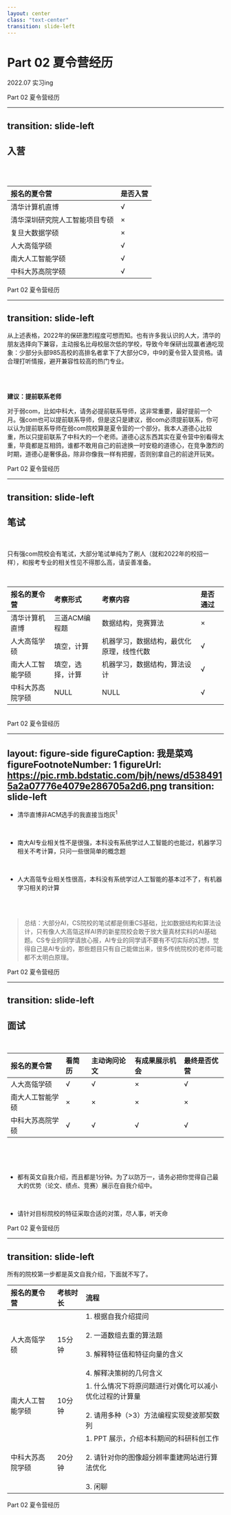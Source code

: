 ```yaml
---
layout: center
class: "text-center"
transition: slide-left
---
```


# Part 02 夏令营经历

<span class="font-extralight">2022.07 实习ing</span>


<Footnotes separator>
  <Footnote>Part 02 夏令营经历</Footnote>
</Footnotes>

---
transition: slide-left
---

## 入营

<br>
<br>

|报名的夏令营|是否入营|
|:---|:---|
|清华计算机直博|√|
|清华深圳研究院人工智能项目专硕|×|
|复旦大数据学硕|×|
|人大高瓴学硕|√|
|南大人工智能学硕|√|
|中科大苏高院学硕|√|


<Footnotes separator>
  <Footnote>Part 02 夏令营经历</Footnote>
</Footnotes>

---
transition: slide-left
---

从上述表格，2022年的保研激烈程度可想而知。也有许多我认识的人大，清华的朋友选择向下兼容，主动报名比母校层次低的学校，导致今年保研出现赢者通吃现象：少部分头部985高校的高排名者拿下了大部分C9，中9的夏令营入营资格。请合理打听情报，避开兼容性较高的热门专业。

<br>
<br>


<v-click>

**建议：提前联系老师**
<br>

对于弱com，比如中科大，请务必提前联系导师，这非常重要，最好提前一个月。强com也可以提前联系导师，但是这只是建议，弱com必须提前联系，你可以认为提前联系导师在弱com院校算是夏令营的一个部分。我本人道德心比较重，所以只提前联系了中科大的一个老师。道德心这东西其实在夏令营中别看得太重，毕竟都是互相鸽，谁都不敢用自己的前途换一时安稳的道德心，在竞争激烈的时期，道德心是奢侈品，除非你像我一样有把握，否则别拿自己的前途开玩笑。
</v-click>


<Footnotes separator>
  <Footnote>Part 02 夏令营经历</Footnote>
</Footnotes>

---
transition: slide-left
---

## 笔试
<br>

只有强com院校会有笔试，大部分笔试单纯为了刷人（就和2022年的校招一样），和报考专业的相关性见不得那么高，请妥善准备。

<br>


|报名的夏令营|考察形式|考察内容|是否通过|
|:---|:---|:---|:---|
|清华计算机直博|三道ACM编程题|数据结构，竞赛算法|×|
|人大高瓴学硕|填空，计算|机器学习，数据结构，最优化原理，线性代数|√|
|南大人工智能学硕|填空，选择，计算|机器学习，数据结构，算法设计|√|
|中科大苏高院学硕| NULL | NULL |√|

<br>

<Footnotes separator>
  <Footnote>Part 02 夏令营经历</Footnote>
</Footnotes>

---
layout: figure-side
figureCaption: 我是菜鸡
figureFootnoteNumber: 1
figureUrl: https://pic.rmb.bdstatic.com/bjh/news/d5384915a2a07776e4079e286705a2d6.png
transition: slide-left
---

- 清华直博非ACM选手的我直接当炮灰<sup>1</sup>


<br>

<v-click>

- 南大AI专业相关性不是很强，本科没有系统学过人工智能的也能过，机器学习相关不考计算，只问一些很简单的概念题

</v-click>

<br>

<v-click>

- 人大高瓴专业相关性很高，本科没有系统学过人工智能的基本过不了，有机器学习相关的计算

</v-click>

<br>
<br>

<v-click>

> 总结：大部分AI，CS院校的笔试都是侧重CS基础，比如数据结构和算法设计，只有像人大高瓴这样AI界的新星院校会敢于放大量真材实料的AI基础题。CS专业的同学请放心报，AI专业的同学请不要有不切实际的幻想，觉得自己是AI专业的，那些题目只有自己能做出来，很多传统院校的老师可能都不太明白原理。
</v-click>

<Footnotes separator>
  <Footnote>Part 02 夏令营经历</Footnote>
</Footnotes>

---
transition: slide-left
---

## 面试

<br>

|报名的夏令营|看简历|主动询问论文|有成果展示机会| 最终是否优营 |
|:---|:---|:---|:---|:---|
|人大高瓴学硕| √ | √ | × | √ |
|南大人工智能学硕| × | × | × | × |
|中科大苏高院学硕| √ | √ | √ | √ |

<br>
<br>
<br>

- 都有英文自我介绍，而且都是1分钟。为了以防万一，请务必把你觉得自己最大的优势（论文、绩点、竞赛）展示在自我介绍中。
<br>

- 请针对目标院校的特征采取合适的对策，尽人事，听天命

<Footnotes separator>
  <Footnote>Part 02 夏令营经历</Footnote>
</Footnotes>

---
transition: slide-left
---

所有的院校第一步都是英文自我介绍，下面就不写了。
<br>

|报名的夏令营|考核时长|流程|
|:---|:---|:---|
|人大高瓴学硕| 15分钟 | 1. 根据自我介绍提问 <br><br> 2. 一道数组去重的算法题 <br><br> 3. 解释特征值和特征向量的含义 <br><br> 4. 解释决策树的几何含义 |
|南大人工智能学硕| 10分钟 | 1. 什么情况下将原问题进行对偶化可以减小优化过程的计算量 <br><br>  2. 请用多种（>3）方法编程实现斐波那契数列  |
|中科大苏高院学硕| 20分钟 | 1. PPT 展示，介绍本科期间的科研科创工作 <br><br> 2. 请针对你的图像超分辨率重建网站进行算法优化 <br><br> 3. 闲聊 |

<Footnotes separator>
  <Footnote>Part 02 夏令营经历</Footnote>
</Footnotes>